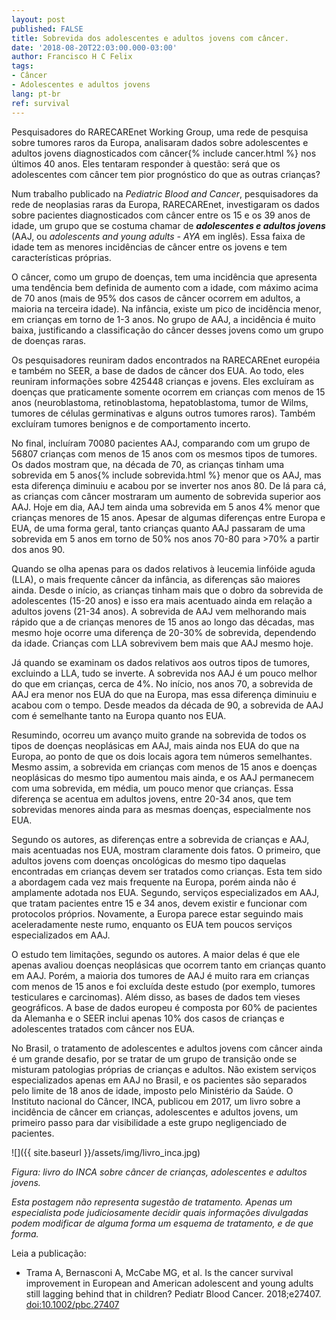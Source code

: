```yaml
---
layout: post
published: FALSE
title: Sobrevida dos adolescentes e adultos jovens com câncer.
date: '2018-08-20T22:03:00.000-03:00'
author: Francisco H C Felix
tags:
- Câncer
- Adolescentes e adultos jovens
lang: pt-br
ref: survival
---
```


Pesquisadores do RARECAREnet Working Group, uma rede de pesquisa sobre tumores raros da Europa, analisaram dados sobre adolescentes e adultos jovens diagnosticados com câncer{% include cancer.html %} nos últimos 40 anos. Eles tentaram responder à questão: será que os adolescentes com câncer tem pior prognóstico do que as outras crianças?
<!--more-->

Num trabalho publicado na _Pediatric Blood and Cancer_, pesquisadores da rede de neoplasias raras da Europa, RARECAREnet, investigaram os dados sobre pacientes diagnosticados com câncer entre os 15 e os 39 anos de idade, um grupo que se costuma chamar de _**adolescentes e adultos jovens**_ (AAJ, ou _adolescents and young adults - AYA_ em inglês). Essa faixa de idade tem as menores incidências de câncer entre os jovens e tem características próprias.

O câncer, como um grupo de doenças, tem uma incidência que apresenta uma tendência bem definida de aumento com a idade, com máximo acima de 70 anos (mais de 95% dos casos de câncer ocorrem em adultos, a maioria na terceira idade). Na infância, existe um pico de incidência menor, em crianças em torno de 1-3 anos. No grupo de AAJ, a incidência é muito baixa, justificando a classificação do câncer desses jovens como um grupo de doenças raras.

Os pesquisadores reuniram dados encontrados na RARECAREnet européia e também no SEER, a base de dados de câncer dos EUA. Ao todo, eles reuniram informações sobre 425448 crianças e jovens. Eles excluíram as doenças que praticamente somente ocorrem em crianças com menos de 15 anos (neuroblastoma, retinoblastoma, hepatoblastoma, tumor de Wilms, tumores de células germinativas e alguns outros tumores raros). Também excluíram tumores benignos e de comportamento incerto.

No final, incluíram 70080 pacientes AAJ, comparando com um grupo de 56807 crianças com menos de 15 anos com os mesmos tipos de tumores. Os dados mostram que, na década de 70, as crianças tinham uma sobrevida em 5 anos{% include sobrevida.html %} menor que os AAJ, mas esta diferença diminuiu e acabou por se inverter nos anos 80. De lá para cá, as crianças com câncer mostraram um aumento de sobrevida superior aos AAJ. Hoje em dia, AAJ tem ainda uma sobrevida em 5 anos 4% menor que crianças menores de 15 anos. Apesar de algumas diferenças entre Europa e EUA, de uma forma geral, tanto crianças quanto AAJ passaram de uma sobrevida em 5 anos em torno de 50% nos anos 70-80 para >70% a partir dos anos 90. 

Quando se olha apenas para os dados relativos à leucemia linfóide aguda (LLA), o mais frequente câncer da infância, as diferenças são maiores ainda. Desde o início, as crianças tinham mais que o dobro da sobrevida de adolescentes (15-20 anos) e isso era mais acentuado ainda em relação a adultos jovens (21-34 anos). A sobrevida de AAJ vem melhorando mais rápido que a de crianças menores de 15 anos ao longo das décadas, mas mesmo hoje ocorre uma diferença de 20-30% de sobrevida, dependendo da idade. Crianças com LLA sobrevivem bem mais que AAJ mesmo hoje.

Já quando se examinam os dados relativos aos outros tipos de tumores, excluindo a LLA, tudo se inverte. A sobrevida nos AAJ é um pouco melhor do que em crianças, cerca de 4%. No início, nos anos 70, a sobrevida de AAJ era menor nos EUA do que na Europa, mas essa diferença diminuiu e acabou com o tempo. Desde meados da década de 90, a sobrevida de AAJ com é semelhante tanto na Europa quanto nos EUA.

Resumindo, ocorreu um avanço muito grande na sobrevida de todos os tipos de doenças neoplásicas em AAJ, mais ainda nos EUA do que na Europa, ao ponto de que os dois locais agora tem números semelhantes. Mesmo assim, a sobrevida em crianças com menos de 15 anos e doenças neoplásicas do mesmo tipo aumentou mais ainda, e os AAJ permanecem com uma sobrevida, em média, um pouco menor que crianças. Essa diferença se acentua em adultos jovens, entre 20-34 anos, que tem sobrevidas menores ainda para as mesmas doenças, especialmente nos EUA.

Segundo os autores, as diferenças entre a sobrevida de crianças e AAJ, mais acentuadas nos EUA, mostram claramente dois fatos. O primeiro, que adultos jovens com doenças oncológicas do mesmo tipo daquelas encontradas em crianças devem ser tratados como crianças. Esta tem sido a abordagem cada vez mais frequente na Europa, porém ainda não é amplamente adotada nos EUA. Segundo, serviços especializados em AAJ, que tratam pacientes entre 15 e 34 anos, devem existir e funcionar com protocolos próprios. Novamente, a Europa parece estar seguindo mais aceleradamente neste rumo, enquanto os EUA tem poucos serviços especializados em AAJ.

O estudo tem limitações, segundo os autores. A maior delas é que ele apenas avaliou doenças neoplásicas que ocorrem tanto em crianças quanto em AAJ. Porém, a maioria dos tumores de AAJ é muito rara em crianças com menos de 15 anos e foi excluída deste estudo (por exemplo, tumores testiculares e carcinomas). Além disso, as bases de dados tem vieses geográficos. A base de dados europeu é composta por 60% de pacientes da Alemanha e o SEER inclui apenas 10% dos casos de crianças e adolescentes tratados com câncer nos EUA.

No Brasil, o tratamento de adolescentes e adultos jovens com câncer ainda é um grande desafio, por se tratar de um grupo de transição onde se misturam patologias próprias de crianças e adultos. Não existem serviços especializados apenas em AAJ no Brasil, e os pacientes são separados pelo limite de 18 anos de idade, imposto pelo Ministério da Saúde. O Instituto nacional do Câncer, INCA, publicou em 2017, um livro sobre a incidência de câncer em crianças, adolescentes e adultos jovens, um primeiro passo para dar visibilidade a este grupo negligenciado de pacientes.

![]({{ site.baseurl }}/assets/img/livro_inca.jpg)

_Figura: livro do INCA sobre câncer de crianças, adolescentes e adultos jovens._

_Esta postagem não representa sugestão de tratamento. Apenas um especialista pode judiciosamente decidir quais informações divulgadas podem modificar de alguma forma um esquema de tratamento, e de que forma._

Leia a publicação:
- Trama A, Bernasconi A, McCabe MG, et al. Is the cancer survival improvement in European and American adolescent and young adults still lagging behind that in children? Pediatr Blood Cancer. 2018;e27407. [doi:10.1002/pbc.27407](https://doi.org/10.1002/pbc.27407)

